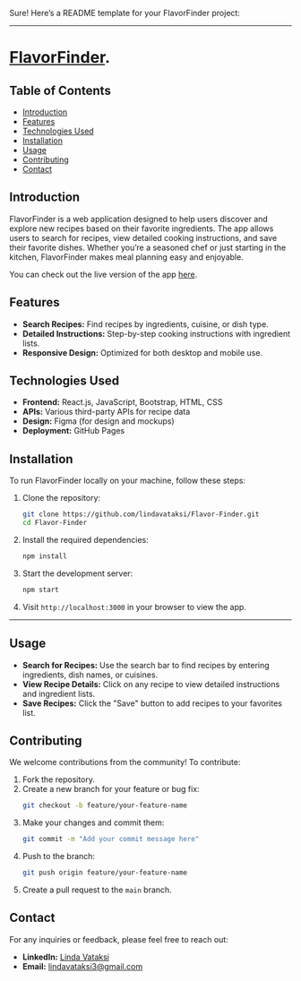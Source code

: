 Sure! Here’s a README template for your FlavorFinder project:

---

# [FlavorFinder](https://lindavataksi.github.io/Flavor-Finder/).

## Table of Contents
- [Introduction](#introduction)
- [Features](#features)
- [Technologies Used](#technologies-used)
- [Installation](#installation)
- [Usage](#usage)
- [Contributing](#contributing)
- [Contact](#contact)

## Introduction
FlavorFinder is a web application designed to help users discover and explore new recipes based on their favorite ingredients. The app allows users to search for recipes, view detailed cooking instructions, and save their favorite dishes. Whether you’re a seasoned chef or just starting in the kitchen, FlavorFinder makes meal planning easy and enjoyable.

You can check out the live version of the app [here](https://lindavataksi.github.io/Flavor-Finder/).

## Features
- **Search Recipes:** Find recipes by ingredients, cuisine, or dish type.
- **Detailed Instructions:** Step-by-step cooking instructions with ingredient lists.
- **Responsive Design:** Optimized for both desktop and mobile use.

## Technologies Used
- **Frontend:** React.js, JavaScript, Bootstrap, HTML, CSS
- **APIs:** Various third-party APIs for recipe data
- **Design:** Figma (for design and mockups)
- **Deployment:** GitHub Pages


## Installation
To run FlavorFinder locally on your machine, follow these steps:

1. Clone the repository:
   ```bash
   git clone https://github.com/lindavataksi/Flavor-Finder.git
   cd Flavor-Finder
   ```

2. Install the required dependencies:
   ```bash
   npm install
   ```

3. Start the development server:
   ```bash
   npm start
   ```

4. Visit `http://localhost:3000` in your browser to view the app.

---

## Usage
- **Search for Recipes:** Use the search bar to find recipes by entering ingredients, dish names, or cuisines.
- **View Recipe Details:** Click on any recipe to view detailed instructions and ingredient lists.
- **Save Recipes:** Click the "Save" button to add recipes to your favorites list.

## Contributing
We welcome contributions from the community! To contribute:

1. Fork the repository.
2. Create a new branch for your feature or bug fix:
   ```bash
   git checkout -b feature/your-feature-name
   ```
3. Make your changes and commit them:
   ```bash
   git commit -m "Add your commit message here"
   ```
4. Push to the branch:
   ```bash
   git push origin feature/your-feature-name
   ```
5. Create a pull request to the `main` branch.

## Contact
For any inquiries or feedback, please feel free to reach out:

- **LinkedIn:** [Linda Vataksi](https://www.linkedin.com/in/lindavataksi)
- **Email:** lindavataksi3@gmail.com

